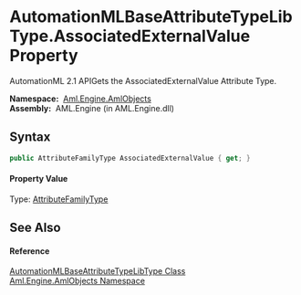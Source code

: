 AutomationMLBaseAttributeTypeLibType.AssociatedExternalValue Property
=====================================================================
AutomationML 2.1 APIGets the AssociatedExternalValue Attribute Type.

  **Namespace:**  [Aml.Engine.AmlObjects][1]  
  **Assembly:**  AML.Engine (in AML.Engine.dll)

Syntax
------

```csharp
public AttributeFamilyType AssociatedExternalValue { get; }
```

#### Property Value
Type: [AttributeFamilyType][2]

See Also
--------

#### Reference
[AutomationMLBaseAttributeTypeLibType Class][3]  
[Aml.Engine.AmlObjects Namespace][1]  

[1]: ../README.md
[2]: ../../Aml.Engine.CAEX/AttributeFamilyType/README.md
[3]: README.md
[4]: https://www.automationml.org
[5]: ../../icons/logoShade.png